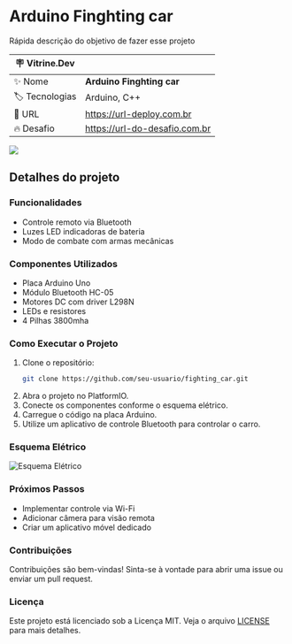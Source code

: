 # Arduino Finghting car

Rápida descrição do objetivo de fazer esse projeto

| :placard: Vitrine.Dev |     |
| -------------  | --- |
| :sparkles: Nome        | **Arduino Finghting car**
| :label: Tecnologias | Arduino, C++
| :rocket: URL         | https://url-deploy.com.br
| :fire: Desafio     | https://url-do-desafio.com.br

<!-- Inserir imagem com a #vitrinedev ao final do link -->
![](https://via.placeholder.com/1200x500.png?text=imagem+lindona+do+meu+projeto#vitrinedev)

## Detalhes do projeto


### Funcionalidades

- Controle remoto via Bluetooth
- Luzes LED indicadoras de bateria
- Modo de combate com armas mecânicas

### Componentes Utilizados

- Placa Arduino Uno
- Módulo Bluetooth HC-05
- Motores DC com driver L298N
- LEDs e resistores
- 4 Pilhas 3800mha

### Como Executar o Projeto

1. Clone o repositório:
    ```sh
    git clone https://github.com/seu-usuario/fighting_car.git
    ```
2. Abra o projeto no PlatformIO.
3. Conecte os componentes conforme o esquema elétrico.
4. Carregue o código na placa Arduino.
5. Utilize um aplicativo de controle Bluetooth para controlar o carro.

### Esquema Elétrico

![Esquema Elétrico](https://via.placeholder.com/800x400.png?text=Esquema+Elétrico)

### Próximos Passos

- Implementar controle via Wi-Fi
- Adicionar câmera para visão remota
- Criar um aplicativo móvel dedicado

### Contribuições

Contribuições são bem-vindas! Sinta-se à vontade para abrir uma issue ou enviar um pull request.

### Licença

Este projeto está licenciado sob a Licença MIT. Veja o arquivo [LICENSE](LICENSE) para mais detalhes.
